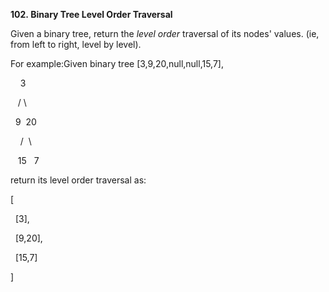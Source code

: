 **102. Binary Tree Level Order Traversal**

Given a binary tree, return the _level order_ traversal of its nodes' values. (ie, from left to right, level by level).

For example:Given binary tree [3,9,20,null,null,15,7],

    3

   / \

  9  20

    /  \

   15   7

return its level order traversal as:

[

  [3],

  [9,20],

  [15,7]

]
